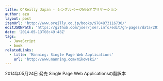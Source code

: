 ```yaml
---
title: O'Reilly Japan - シングルページWebアプリケーション
author: azu
layout: post
itemUrl: 'http://www.oreilly.co.jp/books/9784873116730/'
editJSONPath: 'https://github.com/jser/jser.info/edit/gh-pages/data/2014/05/index.json'
date: '2014-05-13T08:49:48Z'
tags:
  - JavaScript
  - book
relatedLinks:
  - title: 'Manning: Single Page Web Applications'
    url: 'http://www.manning.com/mikowski/'
---
```

2014年05月24日 発売
Single Page Web Applicationsの翻訳本

